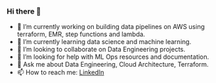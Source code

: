 ### Hi there 👋

- 🔭 I’m currently working on building data pipelines on AWS using terraform, EMR, step functions and lambda.
- 🌱 I’m currently learning data science and machine learning.
- 👯 I’m looking to collaborate on Data Engineering projects.
- 🤔 I’m looking for help with ML Ops resources and documentation.
- 💬 Ask me about Data Engineering, Cloud Architecture, Terraform.
- 📫 How to reach me: [LinkedIn](https://www.linkedin.com/in/sayantan-chakraborty-269b92126/)
